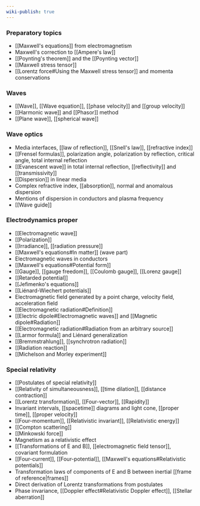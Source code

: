 ```yaml
---
wiki-publish: true
---
```

### Preparatory topics
- [[Maxwell's equations]] from electromagnetism
- Maxwell's correction to [[Ampere's law]]
- [[Poynting's theorem]] and the [[Poynting vector]]
- [[Maxwell stress tensor]]
- [[Lorentz force#Using the Maxwell stress tensor]] and momenta conservations
### Waves
- [[Wave]], [[Wave equation]], [[phase velocity]] and [[group velocity]]
- [[Harmonic wave]] and [[Phasor]] method
- [[Plane wave]], [[spherical wave]]
### Wave optics
- Media interfaces, [[law of reflection]], [[Snell's law]], [[refractive index]]
- [[Frensel formulas]], polarization angle, polarization by reflection, critical angle, total internal reflection
- [[Evanescent wave]] in total internal reflection, [[reflectivity]] and [[transmissivity]]
- [[Dispersion]] in linear media
- Complex refractive index, [[absorption]], normal and anomalous dispersion
- Mentions of dispersion in conductors and plasma frequency
- [[Wave guide]]
### Electrodynamics proper
- [[Electromagnetic wave]]
- [[Polarization]]
- [[Irradiance]], [[radiation pressure]]
- [[Maxwell's equations#In matter]] (wave part)
- Electromagnetic waves in conductors
- [[Maxwell's equations#Potential form]]
- [[Gauge]], [[gauge freedom]], [[Coulomb gauge]], [[Lorenz gauge]]
- [[Retarded potential]]
- [[Jefimenko's equations]]
- [[Liénard-Wiechert potentials]]
- Electromagnetic field generated by a point charge, velocity field, acceleration field
- [[Electromagnetic radiation#Definition]]
- [[Electric dipole#Electromagnetic waves]] and [[Magnetic dipole#Radiation]]
- [[Electromagnetic radiation#Radiation from an arbitrary source]]
- [[Larmor formula]] and Liénard generalization
- [[Bremmstrahlung]], [[synchrotron radiation]]
- [[Radiation reaction]]
- [[Michelson and Morley experiment]]
### Special relativity
- [[Postulates of special relativity]]
- [[Relativity of simultaneousness]], [[time dilation]], [[distance contraction]]
- [[Lorentz transformation]], [[Four-vector]], [[Rapidity]]
- Invariant intervals, [[spacetime]] diagrams and light cone, [[proper time]], [[proper velocity]]
- [[Four-momentum]], [[Relativistic invariant]], [[Relativistic energy]]
- [[Compton scattering]]
- [[Minkowski force]]
- Magnetism as a relativistic effect
- [[Transformations of E and B]], [[electromagnetic field tensor]], covariant formulation
- [[Four-current]], [[Four-potential]], [[Maxwell's equations#Relativistic potentials]]
- Transformation laws of components of E and B between inertial [[frame of reference|frames]]
- Direct derivation of Lorentz transformations from postulates
- Phase invariance, [[Doppler effect#Relativistic Doppler effect]], [[Stellar aberration]]
